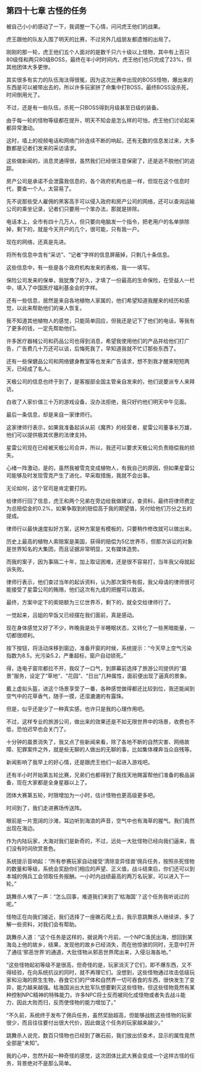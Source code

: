 ## 第四十七章 古怪的任务

被自己小小的感动了一下，我调整一下心情，问问虎王他们的战果。

虎王跟他的队友入围了明天的比赛，不过另外几组朋友都遗憾的出局了。

刚刚的那一轮，虎王他们五个人面对的是数千只六十级以上怪物，其中有上百只80级怪和两只80级BOSS，最终在半小时时间内，虎王他们也只完成了23%，但其他团体大多更惨。

其实很多有实力的队伍淘汰得很冤，因为这次比赛中出现的BOSS怪物，爆出来的东西是可以被带出去的，所以许多玩家拼了命集中打BOSS，最终BOSS没杀死，时间倒用光了。

不过，还是有一些队伍，杀死一只BOSS得到月级甚至日级的装备。

由于每一轮的怪物等级都在提升，明天不知会是怎么样的可怕，虎王他们讨论起来都异常激动。

这时，墙上的视频电话和网络门铃连续不断的响起，还有无数的信息发过来，大多数都是记者们发来的采访请求。

这些做新闻的，消息灵通得很，虽然我们已经很注意保密了，还是逃不脱他们的追踪。

房产公司是承诺不会泄露我信息的，各个政府机构也是一样，但现在这个信息时代，要查一个人，太容易了。

先不说那些受人雇佣的黑客高手可以侵入政府和房产公司的网络，还可以查询运输公司的乘坐记录，记者们只要用一个笨办法，那就是排除。

电话本上，全市有四十几万人，但只要向电脑发一个指令，把老用户的名单排除掉，剩下的，就是今天开户的几个，很可能，只有我一户。

现在的网络，还真是先进。

将所有信息中含有“采访”、“记者”字样的信息屏蔽掉，只剩几十条信息。

这些信息中，有一些是各个政府机构发来的表格，我一一填写。

保险公司发来的保单，我犹豫了好久，才填了一份最高的生命保险，在受益人一栏中，填入了中国医疗福利基金会的字样。

还有一些信息，居然是来自各地植物人家属的，他们希望知道我醒来的经历和感觉，以此来帮助他们的亲人恢复。

我不知道其他植物人的感觉，只能简单回应，但我还是记下了他们的电话，等我有了更多的钱，一定先帮助他们。

许多医疗器械公司和药品公司也得到消息，希望我使用他们的产品并给他们打广告，广告费几十万还可以谈，后悔死我了，早知道我就不忙订那些东西了。

还有一些保健品公司和网络健身教室等也发来广告请求，想不到我才醒来短短两天，已经成了名人。

天极公司的信息也终于到了，是客服部全国主管亲自发来的，他们说要派专人来拜访。

白收了人家价值三十万的游戏设备，没办法拒绝，我只好约他们明天中午见面。

最后一条信息，却是来自一家律师行。

这家律师行表示，如果我准备起诉从前《魔界》的经营者，星雷公司董事长万雄，他们可以提供极其优惠的法律支持。

星雷公司现在已经被天极公司合并，所以，我还可以要求天极公司负责赔偿我的损失。

心绪一阵激动，是的，虽然我被雪克变成植物人，有我自己的原因，但如果星雷公司能够及时发现雪克产生了进化，早采取措施，我就不会出事。

无论如何，这个官司是肯定要打的。

给律师行回了信息，虎王和两个兄弟在旁边给我做建议，查资料，最终将律师费定为总赔偿金的0.2%，如果争取到的赔偿高于我的期望值，另付给他们万分之五的提成。

律师行以最快速度拟好方案，这种方案是有模板的，只要稍作修改就可以做出来。

历史上最高的植物人索赔案是美国，获得的赔偿为5亿世界币，但那次诉讼的对象是世界知名的大集团，而且证据非常明显，又有媒体造势。

而我的案子，因为事隔二十年，加上取证困难，还是很不容易打，当年我父母就起诉失败。

律师行表示，他们查过当年的起诉资料，认为那次案件有假，我父母请的律师很可能接受了星雷公司的贿赂，他们这次有九成的把握可以胜诉。

最终，方案中定下的索赔额为三亿世界币，剩下的，就全交给律师行了。

一觉起来，吕姐的早饭又已经摆在我们面前，真是感动。

现在身体感觉又好了不少，昨晚我是处于半睡眠状态，又转化了一些黑暗能量，一切都很顺利。

按下按钮，将活动床移到窗边，准备开窗的时候，系统提示：“今天早上空气污染指数为8.5，光污染5.2，严重超标，窗户自动锁死。”

得，连电子窗帘都拉不开，我叹了一口气，到屏幕前选择了旅游公司提供的“晨景”服务，设定了“草地”、“花园”、“日出”几种属性，面前便出现了逼真的景象。

戴上虚拟头盔，进这个场景享受了一番，各种感觉做得都还比较到位，我还能闻到空气中的花草香气，随手一摸，还湿漉漉的有露珠。

但是，似乎还是少了一种真实感，也许只是我的心理作用吧。

不过，这样专业的旅游公司，做出来的效果还是不如无限世界中的场景，收费也不低，恐怕迟早也会关门了。

十分钟的晨景消失了，我又点了些新闻来看，除了各地不断的自然灾害、网络故障、犯罪案件之外，就是些无聊的人做出的无聊的事，比如集体裸奔当众自残等。

新闻影响了我早上的好心情，还是跟虎王他们一起进入游戏吧。

还有半小时开始第五轮比赛，兄弟们也都得到了我找天地赐富帮他们准备的极品装备，现在大家都是全身星器以上了。

团体大赛第五轮，时限增加为一小时，估计怪物也更高级更多吧。

时间到了，我们走进赛场传送阵。

眼前是一片宽阔的沙滩，耳边听到海浪的声音，空气中也有海草的腥气。我们竟然出现在海边。

作为内陆玩家，大海对我们是新奇的，不过，远处一大批怪物已经向我们逼来，我们没有时间欣赏景色。

系统提示音响起：“所有参赛玩家自动接受‘清除变异怪兽’佣兵任务，按照杀死怪物的数量和等级，系统会奖励你们相应的声望、正义值，战斗结束后，你们还可以到本城的佣兵工会领取任务报酬。一小时内战绩最高的两万名玩家，可以进入下一轮。”

跳舞杀人咦了一声：“怎么回事，难道我们来到了‘枯海国’？这个任务我听说过的呢。”

怪物正在向我们接近，我们选择了一座礁石爬上去，我示意跳舞杀人继续讲，多了解一些资料，对我们会有帮助。

跳舞杀人道：“这个任务是这样的，据说两个月前，一个NPC渔民出海，想回到某海岛上他的故乡，结果，发现他的故乡已经消失，而在他惊骇的同时，无意中打开了通往‘邪恶世界’的通道，大批怪物从邪恶世界爬出来，入侵沿海各地。”

“这些怪物起初等级不是很高，但奇怪的是，玩家消灭了它们，即不爆东西，又不得经验，在向系统抗议的同时，就不再理它们。没想到，这些怪物通过攻击低级玩家和沿海的原生生物，吞食它们的尸体和自然界一切可吞食的东西，很快发生了变异，能力越来越强。枯海国派出大批军队想要剿灭这些怪物，但这些怪物竟然有某种控制NPC精神的特殊能力，许多NPC将士反而被同化成怪物或者失去战斗能力，因此大败而归，反而使怪物的能力增加了。”

“不久前，系统终于发布了佣兵任务，虽然奖励超高，但能够战胜这些怪物的玩家很少，而且往往要付出很大代价，因此做这个任务的玩家越来越少。”

跳舞杀人说完，数百只怪物也已经到了礁石前，我们放出侦查术，显示的属性竟然全部是“未知”。

我的心中，忽然升起一种奇怪的感觉，这次团体比武大赛会变成一个这样古怪的任务，背景绝对不是那么简单。

